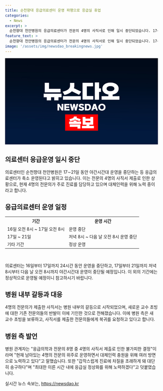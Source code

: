 ```yaml
---
title: 순천향대 응급의료센터 운영 파행으로 응급실 휴업
categories:
  - News
excerpt: >
  순천향대 천안병원의 응급의료센터가 전문의 4명의 사직서로 인해 일시 중단되었습니다. 17∼21일 동안 야간시간대 운영이 중단되며, 기존 전문의들의 새 교수 초빙에 대한 반발과 갈등이 배경으로 전문의들이 사직서를 제출한 것으로 전해졌습니다. 병원 측은 새 교수 초빙을 백지화하고 전문의들의 복귀를 요청하고 있으며, 대체인력을 충원하기 위해 노력하고 있다고 밝혔습니다. 응급실 정상화를 위해 노력 중이라고 전했습니다.
feature_text: >
  순천향대 천안병원의 응급의료센터가 전문의 4명의 사직서로 인해 일시 중단되었습니다. 17∼21일 동안 야간시간대 운영이 중단되며, 기존 전문의들의 새 교수 초빙에 대한 반발과 갈등이 배경으로 전문의들이 사직서를 제출한 것으로 전해졌습니다. 병원 측은 새 교수 초빙을 백지화하고 전문의들의 복귀를 요청하고 있으며, 대체인력을 충원하기 위해 노력하고 있다고 밝혔습니다. 응급실 정상화를 위해 노력 중이라고 전했습니다.
image: '/assets/img/newsdao_breakingnews.jpg'
---
```


<p><img src="/assets/img/newsdao_breakingnews.jpg" alt="firstkoreanews 속보" /></p>

<h2 data-ke-size="size26">의료센터 응급운영 일시 중단</h2>

<p data-ke-size="size16">의료센터인 순천향대 천안병원은 17∼21일 동안 야간시간대 운영을 중단하는 등 응급의료센터가 축소 운영된다고 밝히고 있습니다. 이는 전문의 4명의 사직서 제출로 인한 상황으로, 현재 4명의 전문의가 주로 진료를 담당하고 있으며 대체인력을 위해 노력 중이라고 합니다.</p>

<h2 data-ke-size="size26">응급의료센터 운영 일정</h2>

<table>
  <tr>
    <th><b>기간</b></th>
    <th><b>운영 시간</b></th>
  </tr>
  <tr>
    <td>16일 오전 8시 ~ 17일 오전 8시</td>
    <td>운영 중단</td>
  </tr>
  <tr>
    <td>17일 ~ 21일</td>
    <td>저녁 8시 ~ 다음 날 오전 8시 운영 중단</td>
  </tr>
  <tr>
    <td>기타 기간</td>
    <td>정상 운영</td>
  </tr>
</table>

<p data-ke-size="size16">&nbsp;</p>

<p data-ke-size="size16">의료센터는 16일부터 17일까지 24시간 동안 운영을 중단하고, 17일부터 21일까지 저녁 8시부터 다음 날 오전 8시까지 야간시간대 운영이 중단될 예정입니다. 이 외의 기간에는 정상적으로 운영될 예정이니 참고하시기 바랍니다.</p>

<h2 data-ke-size="size26">병원 내부 갈등과 대응</h2>

<p data-ke-size="size16">4명의 전문의가 제출한 사직서는 병원 내부의 갈등으로 시작되었으며, 새로운 교수 초빙에 대한 기존 전문의들의 반발이 이에 기인한 것으로 전해졌습니다. 이에 병원 측은 새 교수 초빙을 보류하고, 사직서를 제출한 전문의들에게 복귀를 요청하고 있다고 합니다.</p>

<h2 data-ke-size="size26">병원 측 발언</h2>

<p data-ke-size="size16">병원 관계자는 "응급의학과 전문의 8명 중 4명의 사직서 제출로 인한 불가피한 결정"이라며 "현재 남아있는 4명의 전문의 위주로 운영하면서 대체인력 충원을 위해 여러 방면으로 노력하고 있다"고 말했습니다. 또한 "갑작스럽게 진료에 차질을 초래하게 돼 대단히 송구하다"며 "최대한 이른 시간 내에 응급실 정상화를 위해 노력하겠다"고 덧붙였습니다.</p>
실시간 뉴스 속보는, <a href="https://newsdao.kr" rel="dofollow">https://newsdao.kr</a>


